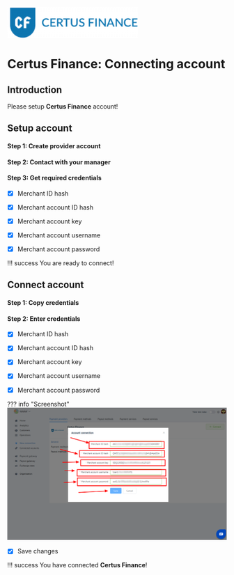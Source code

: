 ![logo](images/logo.png)

# Certus Finance: Connecting account

## Introduction

Please setup **Certus Finance** account!

## Setup account

#### Step 1: Create provider account

#### Step 2: Contact with your manager

#### Step 3: Get required credentials

- [x] Merchant ID hash

- [x] Merchant account ID hash

- [x] Merchant account key

- [x] Merchant account username

- [x] Merchant account password

!!! success
    You are ready to connect!
    
## Connect account

#### Step 1: Copy credentials

#### Step 2: Enter credentials
- [x] Merchant ID hash

- [x] Merchant account ID hash

- [x] Merchant account key

- [x] Merchant account username

- [x] Merchant account password

??? info "Screenshot"
    [![Step 2](images/certusfinance-step_connect.png)](images/certusfinance-step_connect.png)
    
- [x] Save changes

!!! success
    You have connected **Certus Finance**!